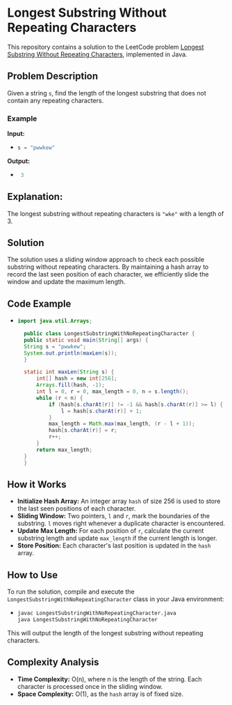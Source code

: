 # Longest Substring Without Repeating Characters


This repository contains a solution to the LeetCode problem [Longest Substring Without Repeating Characters](https://leetcode.com/problems/longest-substring-without-repeating-characters/), implemented in Java.

## Problem Description

Given a string `s`, find the length of the longest substring that does not contain any repeating characters.


### Example

**Input:**
- ```java
  s = "pwwkew"


**Output:**
-  ```java
    3

## Explanation:
The longest substring without repeating characters is `"wke"` with a length of 3.

## Solution

The solution uses a sliding window approach to check each possible substring without repeating characters. By maintaining a hash array to record the last seen position of each character, we efficiently slide the window and update the maximum length.

## Code Example


- ```java
  import java.util.Arrays;

    public class LongestSubstringWithNoRepeatingCharacter {
    public static void main(String[] args) {
    String s = "pwwkew";
    System.out.println(maxLen(s));
    }

    static int maxLen(String s) {
        int[] hash = new int[256];
        Arrays.fill(hash, -1);
        int l = 0, r = 0, max_length = 0, n = s.length();
        while (r < n) {
            if (hash[s.charAt(r)] != -1 && hash[s.charAt(r)] >= l) {
                l = hash[s.charAt(r)] + 1;
            }
            max_length = Math.max(max_length, (r - l + 1));
            hash[s.charAt(r)] = r;
            r++;
        }
        return max_length;
    }
    }


## How it Works

- **Initialize Hash Array:** An integer array `hash` of size 256 is used to store the last seen positions of each character.
- **Sliding Window:** Two pointers, `l` and `r`, mark the boundaries of the substring. `l` moves right whenever a duplicate character is encountered.
- **Update Max Length:** For each position of `r`, calculate the current substring length and update `max_length` if the current length is longer.
- **Store Position:** Each character's last position is updated in the `hash` array.

## How to Use

To run the solution, compile and execute the `LongestSubstringWithNoRepeatingCharacter` class in your Java environment:

- ```bash
  javac LongestSubstringWithNoRepeatingCharacter.java
  java LongestSubstringWithNoRepeatingCharacter


This will output the length of the longest substring without repeating characters.

## Complexity Analysis

- **Time Complexity:** O(n), where n is the length of the string. Each character is processed once in the sliding window.
- **Space Complexity:** O(1), as the `hash` array is of fixed size.

